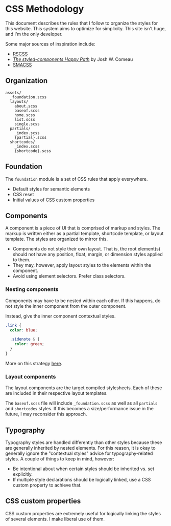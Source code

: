 # CSS Methodology

This document describes the rules that I follow to organize the styles for this
website. This system aims to optimize for simplicity. This site isn't huge, and
I'm the only developer.

Some major sources of inspiration include:

- [RSCSS](https://rscss.io/index.html)
- [_The styled-components Happy Path_](https://www.joshwcomeau.com/css/styled-components/)
  by Josh W. Comeau
- [SMACSS](http://smacss.com/)

## Organization

```
assets/
  _foundation.scss
  layouts/
    about.scss
    baseof.scss
    home.scss
    list.scss
    single.scss
  partials/
    _index.scss
    {partial}.scss
  shortcodes/
    _index.scss
    {shortcode}.scss
```

## Foundation

The `foundation` module is a set of CSS rules that apply everywhere.

- Default styles for semantic elements
- CSS reset
- Initial values of CSS custom properties

## Components

A component is a piece of UI that is comprised of markup and styles. The markup
is written either as a partial template, shortcode template, or layout template.
The styles are organized to mirror this.

- Components do not style their own layout. That is, the root element(s) should
  not have any position, float, margin, or dimension styles applied to them.
- They may, however, apply layout styles to the elements within the component.
- Avoid using element selectors. Prefer class selectors.

### Nesting components

Components may have to be nested within each other. If this happens, do not
style the inner component from the outer component.

Instead, give the inner component contextual styles.

```scss
.link {
  color: blue;

  .sidenote & {
    color: green;
  }
}
```

More on this strategy [here][1].

[1]: https://www.joshwcomeau.com/css/styled-components/#single-source-of-styles

### Layout components

The layout components are the target compiled stylesheets. Each of these are
included in their respective layout templates.

The `baseof.scss` file will include `_foundation.scss` as well as all `partials`
and `shortcodes` styles. If this becomes a size/performance issue in the future,
I may reconsider this approach.

## Typography

Typography styles are handled differently than other styles because these are
generally inherited by nested elements. For this reason, it is okay to generally
ignore the "contextual styles" advice for typography-related styles. A couple of
things to keep in mind, however:

- Be intentional about when certain styles should be inherited vs. set
  explicitly.
- If multiple style declarations should be logically linked, use a CSS custom
  property to achieve that.

## CSS custom properties

CSS custom properties are extremely useful for logically linking the styles of
several elements. I make liberal use of them.
